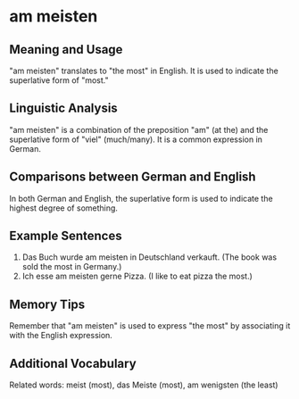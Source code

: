 # am meisten
## Meaning and Usage
"am meisten" translates to "the most" in English. It is used to indicate the superlative form of "most."

## Linguistic Analysis
"am meisten" is a combination of the preposition "am" (at the) and the superlative form of "viel" (much/many). It is a common expression in German.

## Comparisons between German and English
In both German and English, the superlative form is used to indicate the highest degree of something.

## Example Sentences
1. Das Buch wurde am meisten in Deutschland verkauft. (The book was sold the most in Germany.)
2. Ich esse am meisten gerne Pizza. (I like to eat pizza the most.)

## Memory Tips
Remember that "am meisten" is used to express "the most" by associating it with the English expression.

## Additional Vocabulary
Related words: meist (most), das Meiste (most), am wenigsten (the least)
